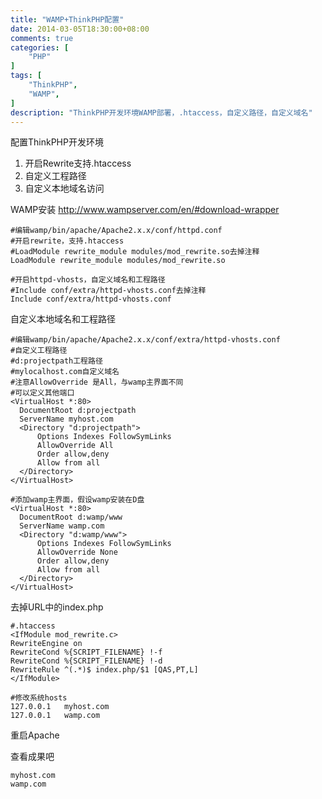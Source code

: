 ```yaml
---
title: "WAMP+ThinkPHP配置"
date: 2014-03-05T18:30:00+08:00
comments: true
categories: [
    "PHP"
]
tags: [
    "ThinkPHP",
    "WAMP",
]
description: "ThinkPHP开发环境WAMP部署，.htaccess，自定义路径，自定义域名"
---
```


配置ThinkPHP开发环境

1. 开启Rewrite支持.htaccess
2. 自定义工程路径
3. 自定义本地域名访问

<!--more--> 

WAMP安装
http://www.wampserver.com/en/#download-wrapper

```
#编辑wamp/bin/apache/Apache2.x.x/conf/httpd.conf
#开启rewrite，支持.htaccess
#LoadModule rewrite_module modules/mod_rewrite.so去掉注释
LoadModule rewrite_module modules/mod_rewrite.so

#开启httpd-vhosts，自定义域名和工程路径
#Include conf/extra/httpd-vhosts.conf去掉注释
Include conf/extra/httpd-vhosts.conf

```

自定义本地域名和工程路径
```
#编辑wamp/bin/apache/Apache2.x.x/conf/extra/httpd-vhosts.conf
#自定义工程路径
#d:projectpath工程路径
#mylocalhost.com自定义域名
#注意AllowOverride 是All，与wamp主界面不同
#可以定义其他端口
<VirtualHost *:80>  
  DocumentRoot d:projectpath 
  ServerName myhost.com 
  <Directory "d:projectpath"> 
      Options Indexes FollowSymLinks 
      AllowOverride All 
      Order allow,deny 
      Allow from all 
  </Directory> 
</VirtualHost>

#添加wamp主界面，假设wamp安装在D盘
<VirtualHost *:80>  
  DocumentRoot d:wamp/www 
  ServerName wamp.com 
  <Directory "d:wamp/www"> 
      Options Indexes FollowSymLinks 
      AllowOverride None 
      Order allow,deny 
      Allow from all 
  </Directory> 
</VirtualHost>

```

去掉URL中的index.php
```
#.htaccess
<IfModule mod_rewrite.c>
RewriteEngine on
RewriteCond %{SCRIPT_FILENAME} !-f
RewriteCond %{SCRIPT_FILENAME} !-d
RewriteRule ^(.*)$ index.php/$1 [QAS,PT,L]
</IfModule>

```

```
#修改系统hosts
127.0.0.1 	myhost.com
127.0.0.1 	wamp.com

```

重启Apache

查看成果吧
```
myhost.com
wamp.com
```


